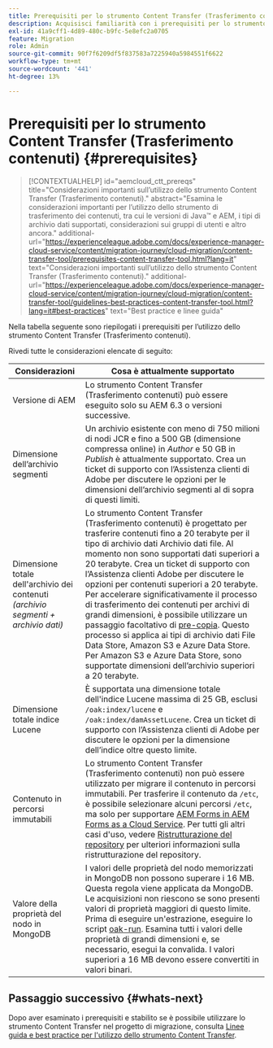 ```yaml
---
title: Prerequisiti per lo strumento Content Transfer (Trasferimento contenuti)
description: Acquisisci familiarità con i prerequisiti per lo strumento Content Transfer (Trasferimento contenuti)
exl-id: 41a9cff1-4d89-480c-b9fc-5e8efc2a0705
feature: Migration
role: Admin
source-git-commit: 90f7f6209df5f837583a7225940a5984551f6622
workflow-type: tm+mt
source-wordcount: '441'
ht-degree: 13%

---
```


# Prerequisiti per lo strumento Content Transfer (Trasferimento contenuti) {#prerequisites}

>[!CONTEXTUALHELP]
>id="aemcloud_ctt_prereqs"
>title="Considerazioni importanti sull’utilizzo dello strumento Content Transfer (Trasferimento contenuti)."
>abstract="Esamina le considerazioni importanti per l’utilizzo dello strumento di trasferimento dei contenuti, tra cui le versioni di Java™ e AEM, i tipi di archivio dati supportati, considerazioni sui gruppi di utenti e altro ancora."
>additional-url="https://experienceleague.adobe.com/docs/experience-manager-cloud-service/content/migration-journey/cloud-migration/content-transfer-tool/prerequisites-content-transfer-tool.html?lang=it" text="Considerazioni importanti sull’utilizzo dello strumento Content Transfer (Trasferimento contenuti)."
>additional-url="https://experienceleague.adobe.com/docs/experience-manager-cloud-service/content/migration-journey/cloud-migration/content-transfer-tool/guidelines-best-practices-content-transfer-tool.html?lang=it#best-practices" text="Best practice e linee guida"

Nella tabella seguente sono riepilogati i prerequisiti per l’utilizzo dello strumento Content Transfer (Trasferimento contenuti).

Rivedi tutte le considerazioni elencate di seguito:

| Considerazioni | Cosa è attualmente supportato |
|--------------------------------------------------------------------|--------------------------------------------------------------------------------------------------------------------------------------------------------------------------------------------------------------------------------------------------------------------------------------------------------------------------------------------------------------------------------------------------------------------------------------------------------------------------------------------------------------------------------------------------------------------------------------------------------------------------------------------------------------------------------------------------------------------------------------------------------------------|
| Versione di AEM | Lo strumento Content Transfer (Trasferimento contenuti) può essere eseguito solo su AEM 6.3 o versioni successive. |
| Dimensione dell’archivio segmenti | Un archivio esistente con meno di 750 milioni di nodi JCR e fino a 500 GB (dimensione compressa online) in *Author* e 50 GB in *Publish* è attualmente supportato. Crea un ticket di supporto con l’Assistenza clienti di Adobe per discutere le opzioni per le dimensioni dell’archivio segmenti al di sopra di questi limiti. |
| Dimensione totale dell&#39;archivio dei contenuti <br>*(archivio segmenti + archivio dati)* | Lo strumento Content Transfer (Trasferimento contenuti) è progettato per trasferire contenuti fino a 20 terabyte per il tipo di archivio dati Archivio dati file. Al momento non sono supportati dati superiori a 20 terabyte. Crea un ticket di supporto con l’Assistenza clienti Adobe per discutere le opzioni per contenuti superiori a 20 terabyte. <br>Per accelerare significativamente il processo di trasferimento dei contenuti per archivi di grandi dimensioni, è possibile utilizzare un passaggio facoltativo di [pre-copia](https://experienceleague.adobe.com/docs/experience-manager-cloud-service/content/migration-journey/cloud-migration/content-transfer-tool/handling-large-content-repositories.html?lang=it#setting-up-pre-copy-step). Questo processo si applica ai tipi di archivio dati File Data Store, Amazon S3 e Azure Data Store. Per Amazon S3 e Azure Data Store, sono supportate dimensioni dell’archivio superiori a 20 terabyte. |
| Dimensione totale indice Lucene | È supportata una dimensione totale dell&#39;indice Lucene massima di 25 GB, esclusi `/oak:index/lucene` e `/oak:index/damAssetLucene`. Crea un ticket di supporto con l’Assistenza clienti di Adobe per discutere le opzioni per la dimensione dell’indice oltre questo limite. |
| Contenuto in percorsi immutabili | Lo strumento Content Transfer (Trasferimento contenuti) non può essere utilizzato per migrare il contenuto in percorsi immutabili. Per trasferire il contenuto da `/etc`, è possibile selezionare alcuni percorsi `/etc`, ma solo per supportare [AEM Forms in AEM Forms as a Cloud Service](https://experienceleague.adobe.com/docs/experience-manager-cloud-service/content/forms/setup-configure-migrate/migrate-to-forms-as-a-cloud-service.html#paths-of-various-aem-forms-specific-assets). Per tutti gli altri casi d&#39;uso, vedere [Ristrutturazione del repository](https://experienceleague.adobe.com/docs/experience-manager-65/deploying/restructuring/all-repository-restructuring-in-aem-6-5.html) per ulteriori informazioni sulla ristrutturazione del repository. |
| Valore della proprietà del nodo in MongoDB | I valori delle proprietà del nodo memorizzati in MongoDB non possono superare i 16 MB. Questa regola viene applicata da MongoDB. Le acquisizioni non riescono se sono presenti valori di proprietà maggiori di questo limite. Prima di eseguire un&#39;estrazione, eseguire lo script [oak-run](https://repo1.maven.org/maven2/org/apache/jackrabbit/oak-run/1.38.0/oak-run-1.38.0.jar). Esamina tutti i valori delle proprietà di grandi dimensioni e, se necessario, esegui la convalida. I valori superiori a 16 MB devono essere convertiti in valori binari. |

## Passaggio successivo {#whats-next}

Dopo aver esaminato i prerequisiti e stabilito se è possibile utilizzare lo strumento Content Transfer nel progetto di migrazione, consulta [Linee guida e best practice per l&#39;utilizzo dello strumento Content Transfer](https://experienceleague.adobe.com/docs/experience-manager-cloud-service/content/migration-journey/cloud-migration/content-transfer-tool/guidelines-best-practices-content-transfer-tool.html?lang=it).
